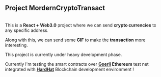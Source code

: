 <h2>Project <b>MordernCryptoTransact</b></h2>
<br />
This is a <b>React + Web3.0</b> project where we can send <b>crypto currencies</b> to any specific address.<br />

Along with this, we can send some <b>GIF</b> to make the <b>transaction</b> more interesting.<br />

This project is currently under heavy development phase.<br />

Currently I'm testing the smart contracts over <a href="https://goerlifaucet.com/"><b>Goerli</a> Ethereum</b> test net integrated with <a href="https://hardhat.org/"><b>HardHat</b></a> Blockchain development environment ! <br />

